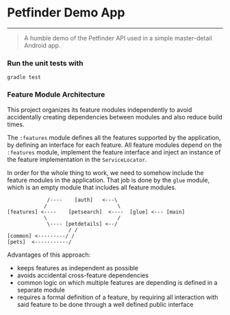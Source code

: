 # Petfinder Demo App

------
> A humble demo of the Petfinder API used in a simple master-detail Android app.

### Run the unit tests with
`gradle test`

### Feature Module Architecture
This project organizes its feature modules independently to avoid accidentally 
creating dependencies between modules and also reduce build times.

The `:features` module defines all the features supported by the application, by defining an 
interface for each feature. All feature modules depend on the `:features` module, implement 
the feature interface and inject an instance of the feature implementation in the `ServiceLocator`.

In order for the whole thing to work, we need to somehow include the feature modules in the 
application. That job is done by the `glue` module, which is an empty module that includes all 
feature modules.

```
             /----    [auth]   <---\
            /                       \
[features] <----    [petsearch]  <----  [glue] <--- [main]
            \                       / 
             \---- [petdetails] <--/
                    / /
[common] <---------/ /
[pets]  <-----------/
```
Advantages of this approach:
 - keeps features as independent as possible
 - avoids accidental cross-feature dependencies
 - common logic on which multiple features are depending is defined in a separate module
 - requires a formal definition of a feature, by requiring all interaction with said feature to 
   be done through a well defined public interface